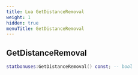 ```yaml
---
title: Lua GetDistanceRemoval
weight: 1
hidden: true
menuTitle: GetDistanceRemoval
---
```

## GetDistanceRemoval
```lua
statbonuses:GetDistanceRemoval() const; -- bool
```